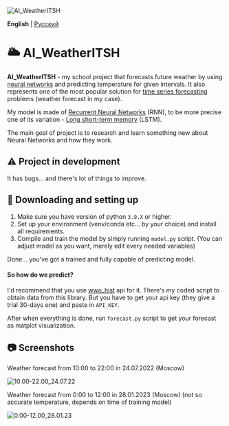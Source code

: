 
![AI_WeatherITSH](https://media.discordapp.net/attachments/695563421491396728/1069339477945897163/AI_WeatherITSH.png)

**English** | [Русский](./README-ru.md)

# 🌥️ AI_WeatherITSH

**AI_WeatherITSH** - my school project that forecasts future weather by using [neural networks](https://www.ibm.com/topics/neural-networks) and predicting temperature for given intervals. It also represents one of the most popular solution for [time series forecasting](https://en.wikipedia.org/wiki/Time_series) problems (weather forecast in my case).

My model is made of [Recurrent Neural Networks](https://en.wikipedia.org/wiki/Recurrent_neural_network) (RNN), to be more precise one of its variation - [Long short-term memory](https://en.wikipedia.org/wiki/Long_short-term_memory) (LSTM).

The main goal of project is to research and learn something new about Neural Networks and how they work.

## ⚠️ Project in development

It has bugs... and there's lot of things to improve.

## 🔧 Downloading and setting up

1. Make sure you have version of python `3.9.X` or higher.
2. Set up your environment (venv/conda etc... by your choice) and install all requirements.
3. Compile and train the model by simply running `model.py` script. (You can adjust model as you want, merely edit every needed variables)

Done... you've got a trained and fully capable of predicting model.

#### So how do we predict?

I'd recommend that you use [wwo_hist](https://www.worldweatheronline.com/weather-api/api/) api for it. There's my coded script to obtain data from this library.
But you have to get your api key (they give a trial 30-days one) and paste in `API_KEY`.

After when everything is done, run `forecast.py` script to get your forecast as matplot visualization.

## 📷 Screenshots

Weather forecast from 10:00 to 22:00 in 24.07.2022 (Moscow)

![10.00-22.00_24.07.22](https://media.discordapp.net/attachments/695563421491396728/1069341219391549460/10.00-22.00_24.07.22.png)

Weather forecast from 0:00 to 12:00 in 28.01.2023 (Moscow) (not so accurate temperature, depends on time of training model)

![0.00-12.00_28.01.23](https://media.discordapp.net/attachments/695563421491396728/1069394784529170442/0.00-12.00_28.01.23.png)